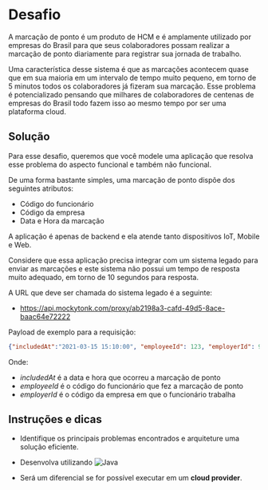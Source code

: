 # Desafio

A marcação de ponto é um produto de HCM e é amplamente utilizado por empresas do Brasil para que seus colaboradores possam realizar a marcação de ponto diariamente para registrar sua jornada de trabalho. 

Uma característica desse sistema é que as marcações acontecem quase que em sua maioria em um intervalo de tempo muito pequeno, em torno de 5 minutos todos os colaboradores já fizeram sua marcação. Esse problema é potencializado pensando que milhares de colaboradores de centenas de empresas do Brasil todo fazem isso ao mesmo tempo por ser uma plataforma cloud. 

## Solução 

Para esse desafio, queremos que você modele uma aplicação que resolva esse problema do aspecto funcional e também não funcional. 

De uma forma bastante simples, uma marcação de ponto dispõe dos seguintes atributos:

* Código do funcionário 
* Código da empresa 
* Data e Hora da marcação 

A aplicação é apenas de backend e ela atende tanto dispositivos IoT, Mobile e Web. 

Considere que essa aplicação precisa integrar com um sistema legado para enviar as marcações e este sistema não possui um tempo de resposta muito adequado, em torno de 10 segundos para resposta. 

A URL que deve ser chamada do sistema legado é a seguinte: 
* https://api.mockytonk.com/proxy/ab2198a3-cafd-49d5-8ace-baac64e72222 

Payload de exemplo para a requisição: 

```json
{"includedAt":"2021-03-15 15:10:00", "employeeId": 123, "employerId": 999} 
```

Onde: 

* *includedAt* é a data e hora que ocorreu a marcação de ponto 
* *employeeId* é o código do funcionário que fez a marcação de ponto 
* *employerId* é o código da empresa em que o funcionário trabalha 

## Instruções e dicas

* Identifique os principais problemas encontrados e arquiteture uma solução eficiente.

* Desenvolva utilizando ![Java](https://img.shields.io/badge/java-%23ED8B00.svg?style=for-the-badge&logo=java&logoColor=white)

* Será um diferencial se for possível executar em um **cloud provider**. 
